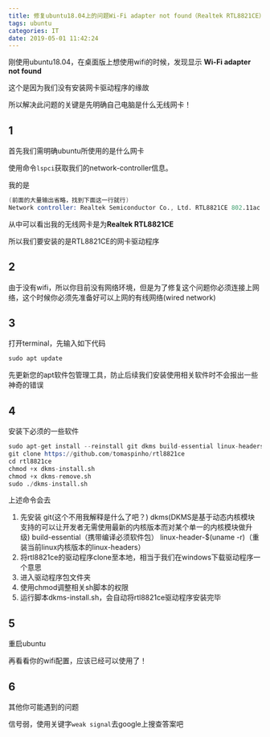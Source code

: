 ```yaml
---
title: 修复ubuntu18.04上的问题Wi-Fi adapter not found（Realtek RTL8821CE）
tags: ubuntu
categories: IT
date: 2019-05-01 11:42:24
---
```


刚使用ubuntu18.04，在桌面版上想使用wifi的时候，发现显示
**Wi-Fi adapter not found**

这个是因为我们没有安装网卡驱动程序的缘故

所以解决此问题的关键是先明确自己电脑是什么无线网卡！

## 1

首先我们需明确ubuntu所使用的是什么网卡

使用命令`lspci`获取我们的network-controller信息。

我的是
```s
(前面的大量输出省略，找到下面这一行就行)
Network controller: Realtek Semiconductor Co., Ltd. RTL8821CE 802.11ac PCIe Wireless Network Adapter
```

从中可以看出我的无线网卡是为**Realtek RTL8821CE**

所以我们要安装的是RTL8821CE的网卡驱动程序

## 2

由于没有wifi，所以你目前没有网络环境，但是为了修复这个问题你必须连接上网络，这个时候你必须先准备好可以上网的有线网络(wired network)

## 3

打开terminal，先输入如下代码

```s
sudo apt update
```

先更新您的apt软件包管理工具，防止后续我们安装使用相关软件时不会报出一些神奇的错误

## 4

安装下必须的一些软件
```s
sudo apt-get install --reinstall git dkms build-essential linux-headers-$(uname -r)
git clone https://github.com/tomaspinho/rtl8821ce
cd rtl8821ce
chmod +x dkms-install.sh
chmod +x dkms-remove.sh
sudo ./dkms-install.sh
```
上述命令会去
1. 先安装
    git(这个不用我解释是什么了吧？) 
    dkms(DKMS是基于动态内核模块支持的可以让开发者无需使用最新的内核版本而对某个单一的内核模块做升级) 
    build-essential（携带编译必须软件包） 
    linux-header-$(uname -r)（重装当前linux内核版本的linux-headers）
2. 将rtl8821ce的驱动程序clone至本地，相当于我们在windows下载驱动程序一个意思
3. 进入驱动程序包文件夹
4. 使用chmod调整相关sh脚本的权限
5. 运行脚本dkms-install.sh，会自动将rtl8821ce驱动程序安装完毕

## 5

重启ubuntu

再看看你的wifi配置，应该已经可以使用了！

## 6
其他你可能遇到的问题

信号弱，使用关键字`weak signal`去google上搜查答案吧

<div id="donationPoint">


